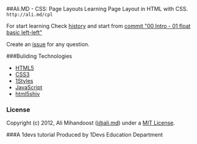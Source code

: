 ##Ali.MD - CSS: Page Layouts
Learning Page Layout in HTML with CSS. `http://ali.md/cpl`

For start learning Check [history](https://github.com/alimd/css-pro-layout-system/commits/master/) and start from [commit "00 Intro - 01 float basic left-left"](https://github.com/alimd/css-pro-layout-system/commit/aca4622cfe9557d3f13da2392492d568b93bee15)

Create an [issue](https://github.com/alimd/css-pro-layout-system/issues/new) for any question.

###Buliding Technologies
* [HTML5](http://ali.md/wiki/html5)
* [CSS3](http://ali.md/css3ref)
* [1Styles](http://ali.md/1styles)
* [JavaScript](http://ali.md/wiki/javascript)
* [html5shiv](http://ali.md/html5shiv)


### License
Copyright (c) 2012, Ali Mihandoost (i@ali.md) under a [MIT License](http://opensource.org/licenses/MIT).


###A 1devs tutorial
Produced by 1Devs Education Department
